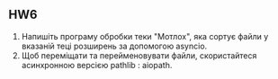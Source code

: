## HW6

1. Напишіть програму обробки теки "Мотлох", яка сортує файли у вказаній теці розширень за допомогою asyncio. 
2. Щоб переміщати та перейменовувати файли, скористайтеся асинхронною версією pathlib : aiopath.